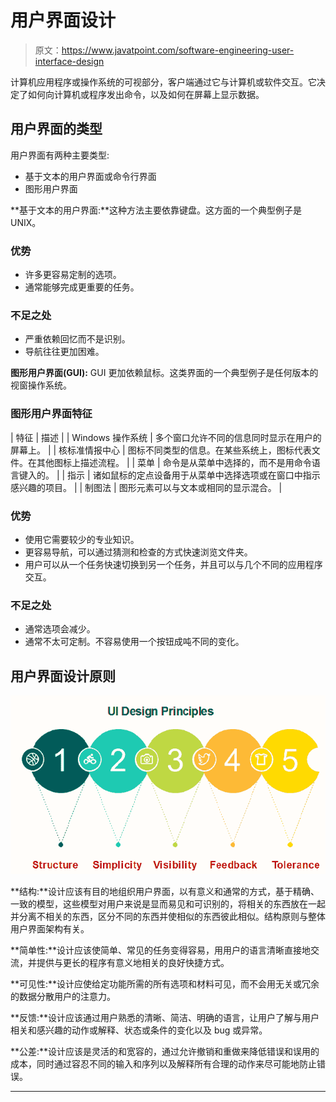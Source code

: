 # 用户界面设计

> 原文：<https://www.javatpoint.com/software-engineering-user-interface-design>

计算机应用程序或操作系统的可视部分，客户端通过它与计算机或软件交互。它决定了如何向计算机或程序发出命令，以及如何在屏幕上显示数据。

## 用户界面的类型

用户界面有两种主要类型:

*   基于文本的用户界面或命令行界面
*   图形用户界面

**基于文本的用户界面:**这种方法主要依靠键盘。这方面的一个典型例子是 UNIX。

### 优势

*   许多更容易定制的选项。
*   通常能够完成更重要的任务。

### 不足之处

*   严重依赖回忆而不是识别。
*   导航往往更加困难。

**图形用户界面(GUI):** GUI 更加依赖鼠标。这类界面的一个典型例子是任何版本的视窗操作系统。

### 图形用户界面特征

| 特征 | 描述 |
| Windows 操作系统 | 多个窗口允许不同的信息同时显示在用户的屏幕上。 |
| 核标准情报中心 | 图标不同类型的信息。在某些系统上，图标代表文件。在其他图标上描述流程。 |
| 菜单 | 命令是从菜单中选择的，而不是用命令语言键入的。 |
| 指示 | 诸如鼠标的定点设备用于从菜单中选择选项或在窗口中指示感兴趣的项目。 |
| 制图法 | 图形元素可以与文本或相同的显示混合。 |

### 优势

*   使用它需要较少的专业知识。
*   更容易导航，可以通过猜测和检查的方式快速浏览文件夹。
*   用户可以从一个任务快速切换到另一个任务，并且可以与几个不同的应用程序交互。

### 不足之处

*   通常选项会减少。
*   通常不太可定制。不容易使用一个按钮成吨不同的变化。

## 用户界面设计原则

![User Interface Design](img/6e2dd0efa64f74add9dc35a707ef7965.png)

**结构:**设计应该有目的地组织用户界面，以有意义和通常的方式，基于精确、一致的模型，这些模型对用户来说是显而易见和可识别的，将相关的东西放在一起并分离不相关的东西，区分不同的东西并使相似的东西彼此相似。结构原则与整体用户界面架构有关。

**简单性:**设计应该使简单、常见的任务变得容易，用用户的语言清晰直接地交流，并提供与更长的程序有意义地相关的良好快捷方式。

**可见性:**设计应使给定功能所需的所有选项和材料可见，而不会用无关或冗余的数据分散用户的注意力。

**反馈:**设计应该通过用户熟悉的清晰、简洁、明确的语言，让用户了解与用户相关和感兴趣的动作或解释、状态或条件的变化以及 bug 或异常。

**公差:**设计应该是灵活的和宽容的，通过允许撤销和重做来降低错误和误用的成本，同时通过容忍不同的输入和序列以及解释所有合理的动作来尽可能地防止错误。

* * *